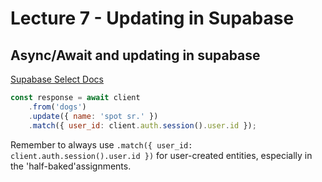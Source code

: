 # Lecture 7 - Updating in Supabase

## Async/Await and updating in supabase 

[Supabase Select Docs](https://supabase.com/docs/reference/javascript/update)

```js
const response = await client
    .from('dogs')
    .update({ name: 'spot sr.' })
    .match({ user_id: client.auth.session().user.id });
```

Remember to always use `.match({ user_id: client.auth.session().user.id })`  for user-created entities, especially in the 'half-baked'assignments.